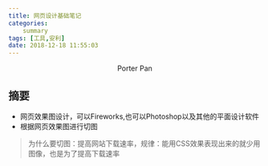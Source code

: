 ```yaml
---
title: 网页设计基础笔记
categories:     
    summary
tags: [工具,安利]
date: 2018-12-18 11:55:03
---
```


<center> Porter Pan </center>

## 摘要

* 网页效果图设计，可以Fireworks,也可以Photoshop以及其他的平面设计软件
* 根据网页效果图进行切图
> 为什么要切图：提高网站下载速率，规律：能用CSS效果表现出来的就少用图像，也是为了提高下载速率

<!-- more -->

